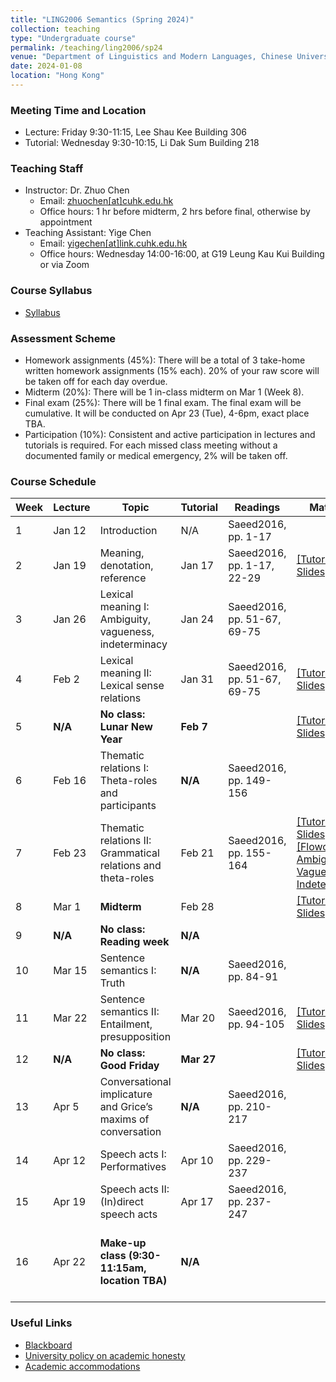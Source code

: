 ```yaml
---
title: "LING2006 Semantics (Spring 2024)"
collection: teaching
type: "Undergraduate course"
permalink: /teaching/ling2006/sp24
venue: "Department of Linguistics and Modern Languages, Chinese University of Hong Kong"
date: 2024-01-08
location: "Hong Kong"
---
```


### Meeting Time and Location
* Lecture: Friday 9:30-11:15, Lee Shau Kee Building 306
* Tutorial: Wednesday 9:30-10:15, Li Dak Sum Building 218

### Teaching Staff 
* Instructor: Dr. Zhuo Chen
  * Email: [zhuochen\[at\]cuhk.edu.hk](mailto:zhuochen@cuhk.edu.hk) 
  * Office hours: 1 hr before midterm, 2 hrs before final, otherwise by appointment 
* Teaching Assistant: Yige Chen
  * Email: [yigechen\[at\]link.cuhk.edu.hk](mailto:yigechen@link.cuhk.edu.hk) 
  * Office hours: Wednesday 14:00-16:00, at G19 Leung Kau Kui Building or via Zoom

### Course Syllabus 
* [Syllabus](https://raw.githubusercontent.com/lukeyigechen/lukeyigechen.github.io/master/files/sp24/Ling2006_Semantics_outline_2nd%20term%20of%2023-24.pdf)

### Assessment Scheme
* Homework assignments (45%): There will be a total of 3 take-home written homework assignments (15% each). 20% of your raw score will be taken off for each day overdue.
* Midterm (20%): There will be 1 in-class midterm on Mar 1 (Week 8).
* Final exam (25%): There will be 1 final exam. The final exam will be cumulative. It will be conducted on Apr 23 (Tue), 4-6pm, exact place TBA.
* Participation (10%): Consistent and active participation in lectures and tutorials is required. For each missed class meeting without a documented family or medical emergency, 2% will be taken off.

### Course Schedule

| **Week** | **Lecture** | **Topic** | **Tutorial** | **Readings** | **Materials** | **Events** |
|----------|----------|-----------|--------------|--------------|---------------|------------|
| 1 | Jan 12 | Introduction | N/A | Saeed2016, pp. 1-17 |  |  |
| 2 | Jan 19 | Meaning, denotation, reference | Jan 17 | Saeed2016, pp. 1-17, 22-29 | [\[Tutorial Slides\]](https://raw.githubusercontent.com/lukeyigechen/lukeyigechen.github.io/master/files/sp24/ling2006_sp24_w2_tut_s.pdf) |  |
| 3 | Jan 26 | Lexical meaning I: Ambiguity, vagueness, indeterminacy | Jan 24 | Saeed2016, pp. 51-67, 69-75 |  |  |
| 4 | Feb 2 | Lexical meaning II: Lexical sense relations | Jan 31 | Saeed2016, pp. 51-67, 69-75 | [\[Tutorial Slides\]](https://raw.githubusercontent.com/lukeyigechen/lukeyigechen.github.io/master/files/sp24/ling2006_sp24_w4_tut_s.pdf) |  |
| 5 | **N/A** | **No class: Lunar New Year** | **Feb 7** |  | [\[Tutorial Slides\]](https://raw.githubusercontent.com/lukeyigechen/lukeyigechen.github.io/master/files/sp24/ling2006_sp24_w5_tut_s.pdf) |  |
| 6 | Feb 16 | Thematic relations I: Theta-roles and participants | **N/A** | Saeed2016, pp. 149-156 |  |  |
| 7 | Feb 23 | Thematic relations II: Grammatical relations and theta-roles | Feb 21 | Saeed2016, pp. 155-164 | [\[Tutorial Slides\]](https://raw.githubusercontent.com/lukeyigechen/lukeyigechen.github.io/master/files/sp24/ling2006_sp24_w7_tut_s.pdf) [\[Flowchart for Ambiguity, Vagueness & Indeterminacy\]](https://raw.githubusercontent.com/lukeyigechen/lukeyigechen.github.io/master/files/sp24/ling2006-ambiguity-vagueness-indeterminacy-flowchart.pdf) | **HW1 due 11:59pm, Feb 24** |
| 8 | Mar 1 | **Midterm** | Feb 28 |  | [\[Tutorial Slides\]](https://raw.githubusercontent.com/lukeyigechen/lukeyigechen.github.io/master/files/sp24/ling2006_sp24_w8_tut_s.pdf) | **Midterm: In class** |
| 9 | **N/A** | **No class: Reading week** | **N/A** |  |  |  |
| 10 | Mar 15 | Sentence semantics I: Truth | **N/A** | Saeed2016, pp. 84-91 |  |  |
| 11 | Mar 22 | Sentence semantics II: Entailment, presupposition | Mar 20 | Saeed2016, pp. 94-105 | [\[Tutorial Slides\]](https://raw.githubusercontent.com/lukeyigechen/lukeyigechen.github.io/master/files/sp24/ling2006_sp24_w11_tut_s.pdf) |  |
| 12 | **N/A** | **No class: Good Friday** | **Mar 27** |  | [\[Tutorial Slides\]](https://raw.githubusercontent.com/lukeyigechen/lukeyigechen.github.io/master/files/sp24/ling2006_sp24_w12_tut_s.pdf) |  |
| 13 | Apr 5 | Conversational implicature and Grice’s maxims of conversation | **N/A** | Saeed2016, pp. 210-217 |  | **HW2 due 11:59pm, Apr 3** |
| 14 | Apr 12 | Speech acts I: Performatives | Apr 10 | Saeed2016, pp. 229-237 |  |  |
| 15 | Apr 19 | Speech acts II: (In)direct speech acts | Apr 17 | Saeed2016, pp. 237-247 |  |  |
| 16 | Apr 22 | **Make-up class (9:30-11:15am, location TBA)** | **N/A** |  |  | **Final exam: Apr 23 4-6pm, location TBA** |

### Useful Links
* [Blackboard](https://blackboard.cuhk.edu.hk/ultra/courses/_187695_1/cl/outline)
* [University policy on academic honesty](https://www.cuhk.edu.hk/policy/academichonesty/)
* [Academic accommodations](https://www2.osa.cuhk.edu.hk/sens/en-GB/)

